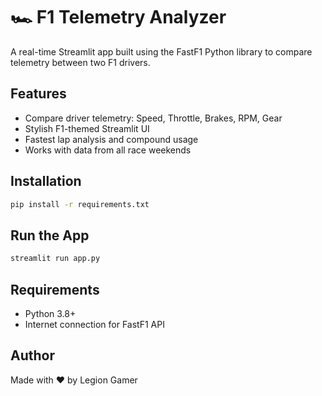 # 🏎️ F1 Telemetry Analyzer

A real-time Streamlit app built using the FastF1 Python library to compare telemetry between two F1 drivers.

## Features
- Compare driver telemetry: Speed, Throttle, Brakes, RPM, Gear
- Stylish F1-themed Streamlit UI
- Fastest lap analysis and compound usage
- Works with data from all race weekends

## Installation

```bash
pip install -r requirements.txt
```

## Run the App

```bash
streamlit run app.py
```

## Requirements

- Python 3.8+
- Internet connection for FastF1 API

## Author

Made with ❤️ by Legion Gamer
